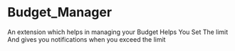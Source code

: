 # Budget_Manager

An extension which helps in managing your Budget
Helps You Set The limit
And gives you notifications when you exceed the limit
